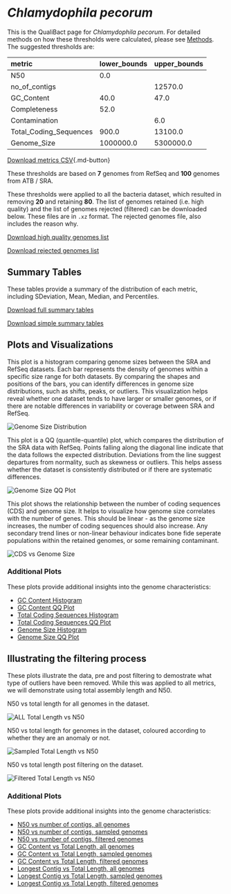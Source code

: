 # *Chlamydophila pecorum*

This is the QualiBact page for *Chlamydophila pecorum*. For detailed methods on how these thresholds were calculated, please see [Methods](../../methods.md).
The suggested thresholds are: 

| metric                 | lower_bounds   | upper_bounds   |
|:-----------------------|:---------------|:---------------|
| N50                    | 0.0            |                |
| no_of_contigs          |                | 12570.0        |
| GC_Content             | 40.0           | 47.0           |
| Completeness           | 52.0           |                |
| Contamination          |                | 6.0            |
| Total_Coding_Sequences | 900.0          | 13100.0        |
| Genome_Size            | 1000000.0      | 5300000.0      |

[Download metrics CSV](Chlamydophila_pecorum_metrics.csv){.md-button}


These thresholds are based on **7** genomes from RefSeq and **100** genomes from ATB / SRA.

These thresholds were applied to all the bacteria dataset, which resulted in removing **20** and retaining **80**.
The list of genomes retained (i.e. high quality) and the list of genomes rejected (filtered) can be downloaded below. These files are in `.xz` format. The rejected genomes file, also includes the reason why.

[Download high quality genomes list](Chlamydophila_pecorum_high_quality_genomes.csv.xz)


[Download rejected genomes list](Chlamydophila_pecorum_filtered_out_genomes.csv.xz)



## Summary Tables
These tables provide a summary of the distribution of each metric, including SDeviation, Mean, Median, and Percentiles.

[Download full summary tables](summary.csv)

[Download simple summary tables](selected_summary.csv)

## Plots and Visualizations

This plot is a histogram comparing genome sizes between the SRA and RefSeq datasets. Each bar represents the density of genomes within a specific size range for both datasets. By comparing the shapes and positions of the bars, you can identify differences in genome size distributions, such as shifts, peaks, or outliers. This visualization helps reveal whether one dataset tends to have larger or smaller genomes, or if there are notable differences in variability or coverage between SRA and RefSeq.

![Genome Size Distribution](Genome_Size_refseq_histogram_kde.png)

This plot is a QQ (quantile-quantile) plot, which compares the distribution of the SRA data with RefSeq. Points falling along the diagonal line indicate that the data follows the expected distribution. Deviations from the line suggest departures from normality, such as skewness or outliers. This helps assess whether the dataset is consistently distributed or if there are systematic differences.

![Genome Size QQ Plot](Genome_Size_refseq_qqplot.png)

This plot shows the relationship between the number of coding sequences (CDS) and genome size. It helps to visualize how genome size correlates with the number of genes. This should be linear - as the genome size increases, the number of coding sequences should also increase. Any secondary trend lines or non-linear behaviour indicates bone fide seperate populations within the retained genomes, or some remaining contaminant. 

![CDS vs Genome Size](Chlamydophila_pecorum_CDS_vs_Genome_Size.png)

### Additional Plots

These plots provide additional insights into the genome characteristics:

- [GC Content Histogram](GC_Content_refseq_histogram_kde.png)
- [GC Content QQ Plot](GC_Content_refseq_qqplot.png)
- [Total Coding Sequences Histogram](Total_Coding_Sequences_refseq_histogram_kde.png)
- [Total Coding Sequences QQ Plot](Total_Coding_Sequences_refseq_qqplot.png)
- [Genome Size Histogram](Genome_Size_refseq_histogram_kde.png)
- [Genome Size QQ Plot](Genome_Size_refseq_qqplot.png)
## Illustrating the filtering process
These plots illustrate the data, pre and post filtering to demostrate what type of outliers have been removed. While this was applied to all metrics, we will demonstrate using total assembly length and N50.

N50 vs total length for all genomes in the dataset.

![ALL Total Length vs N50](Chlamydophila_pecorum_all_total_length_N50.png)

N50 vs total length for genomes in the dataset, coloured according to whether they are an anomaly or not.

![Sampled Total Length vs N50](Chlamydophila_pecorum_sample_total_length_N50.png)

N50 vs total length post filtering on the dataset.

![Filtered Total Length vs N50](Chlamydophila_pecorum_filt_total_length_N50.png)

### Additional Plots

These plots provide additional insights into the genome characteristics:

- [N50 vs number of contigs, all genomes](Chlamydophila_pecorum_all_N50_number.png)
- [N50 vs number of contigs, sampled genomes](Chlamydophila_pecorum_sample_N50_number.png)
- [N50 vs number of contigs, filtered genomes](Chlamydophila_pecorum_filt_N50_number.png)
- [GC Content vs Total Length, all genomes](Chlamydophila_pecorum_all_total_length_GC_Content.png)
- [GC Content vs Total Length, sampled genomes](Chlamydophila_pecorum_sample_total_length_GC_Content.png)
- [GC Content vs Total Length, filtered genomes](Chlamydophila_pecorum_filt_total_length_GC_Content.png)
- [Longest Contig vs Total Length, all genomes](Chlamydophila_pecorum_all_total_length_longest.png)
- [Longest Contig vs Total Length, sampled genomes](Chlamydophila_pecorum_sample_total_length_longest.png)
- [Longest Contig vs Total Length, filtered genomes](Chlamydophila_pecorum_filt_total_length_longest.png)
